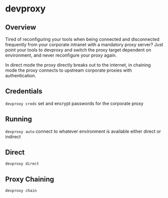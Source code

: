 # devproxy

## Overview
 
Tired of reconfiguring your tools when being connected and disconnected frequently from your corporate intranet with a mandatory proxy server? 
Just point your tools to devproxy and switch the proxy target dependent on environment, and never reconfigure your proxy again.

In direct mode the proxy directly breaks out to the internet, in chaining mode the proxy connects to upstream corporate proxies 
with authentication.

## Credentials

`devproxy creds` set and encrypt passwords for the corporate proxy 

## Running

`devproxy auto` connect to whatever environment is available either direct or indirect

## Direct

`devproxy direct` 

## Proxy Chaining

`devproxy chain`
